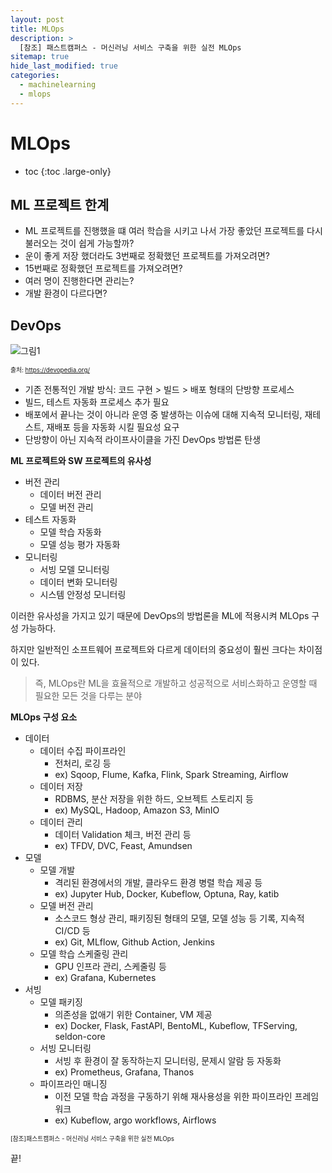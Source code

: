 ```yaml
---
layout: post
title: MLOps
description: >
  [참조] 패스트캠퍼스 - 머신러닝 서비스 구축을 위한 실전 MLOps
sitemap: true
hide_last_modified: true
categories:
  - machinelearning
  - mlops
---
```


# MLOps

* toc
{:toc .large-only}

## ML 프로젝트 한계

- ML 프로젝트를 진행했을 떄 여러 학습을 시키고 나서 가장 좋았던 프로젝트를 다시 불러오는 것이 쉽게 가능할까?
- 운이 좋게 저장 했더라도 3번째로 정확했던 프로젝트를 가져오려면?
- 15번째로 정확했던 프로젝트를 가져오려면?
- 여러 명이 진행한다면 관리는?
- 개발 환경이 다르다면?

## DevOps

![그림1](https://devopedia.org/images/article/54/7602.1513404277.png)

<span style="font-size:70%">출처: https://devopedia.org/</span>

- 기존 전통적인 개발 방식: 코드 구현 > 빌드 > 배포 형태의 단방향 프로세스
- 빌드, 테스트 자동화 프로세스 추가 필요
- 배포에서 끝나는 것이 아니라 운영 중 발생하는 이슈에 대해 지속적 모니터링, 재테스트, 재배포 등을 자동화 시킬 필요성 요구
- 단방향이 아닌 지속적 라이프사이클을 가진 DevOps 방법론 탄생

**ML 프로젝트와 SW 프로젝트의 유사성**

- 버전 관리
  - 데이터 버전 관리
  - 모델 버전 관리
- 테스트 자동화
  - 모델 학습 자동화
  - 모델 성능 평가 자동화
- 모니터링
  - 서빙 모델 모니터링
  - 데이터 변화 모니터링
  - 시스템 안정성 모니터링

이러한 유사성을 가지고 있기 때문에 DevOps의 방법론을 ML에 적용시켜 MLOps 구성 가능하다.

하지만 일반적인 소프트웨어 프로젝트와 다르게 데이터의 중요성이 훨씬 크다는 차이점이 있다.

> 즉, MLOps란 ML을 효율적으로 개발하고 성공적으로 서비스화하고 운영할 때 필요한 모든 것을 다루는 분야

**MLOps 구성 요소**

- 데이터
  - 데이터 수집 파이프라인
    - 전처리, 로깅 등
    - ex) Sqoop, Flume, Kafka, Flink, Spark Streaming, Airflow
  - 데이터 저장
    - RDBMS, 분산 저장을 위한 하드, 오브젝트 스토리지 등
    - ex) MySQL, Hadoop, Amazon S3, MinIO
  - 데이터 관리
    - 데이터 Validation 체크, 버전 관리 등
    - ex) TFDV, DVC, Feast, Amundsen
- 모델
  - 모델 개발
    - 격리된 환경에서의 개발, 클라우드 환경 병렬 학습 제공 등
    - ex) Jupyter Hub, Docker, Kubeflow, Optuna, Ray, katib
  - 모델 버전 관리
    - 소스코드 형상 관리, 패키징된 형태의 모델, 모델 성능 등 기록, 지속적 CI/CD 등
    - ex) Git, MLflow, Github Action, Jenkins
  - 모델 학습 스케줄링 관리
    - GPU 인프라 관리, 스케줄링 등
    - ex) Grafana, Kubernetes
- 서빙
  - 모델 패키징
    - 의존성을 없애기 위한 Container, VM 제공
    - ex) Docker, Flask, FastAPI, BentoML, Kubeflow, TFServing, seldon-core
  - 서빙 모니터링
    - 서빙 후 환경이 잘 동작하는지 모니터링, 문제시 알람 등 자동화
    - ex) Prometheus, Grafana, Thanos
  - 파이프라인 매니징
    - 이전 모델 학습 과정을 구동하기 위해 재사용성을 위한 파이프라인 프레임워크 
    - ex) Kubeflow, argo workflows, Airflows








<span style="font-size:70%">[참조]패스트캠퍼스 - 머신러닝 서비스 구축을 위한 실전 MLOps</span>

끝!
